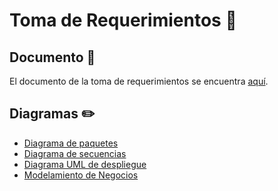 # Toma de Requerimientos 📑

## Documento 📝
El documento de la toma de requerimientos se encuentra [aquí](https://github.com/SofiaGaytan/FrontEnd-Mision01-SofiaGaytan/blob/main/Documentos/TomaDeRequerimientos_Abogabot.pdf).

## Diagramas ✏️
- [Diagrama de paquetes](https://github.com/SofiaGaytan/FrontEnd-Mision01-SofiaGaytan/blob/main/Documentos/Diagramas/DiagramaDePaquetes_Abogabot.pdf)
- [Diagrama de secuencias](https://github.com/SofiaGaytan/FrontEnd-Mision01-SofiaGaytan/blob/main/Documentos/Diagramas/DiagramaDeSecuencia_Abogabot.pdf)
- [Diagrama UML de despliegue](https://github.com/SofiaGaytan/FrontEnd-Mision01-SofiaGaytan/blob/main/Documentos/Diagramas/DiagramaUMLDespliegue_Abogabot.pdf)
- [Modelamiento de Negocios](https://github.com/SofiaGaytan/FrontEnd-Mision01-SofiaGaytan/blob/main/Documentos/Diagramas/ModelamientoDeNegocio_Abogabot.pdf)
